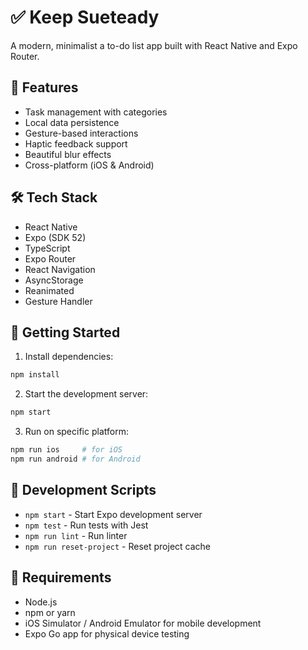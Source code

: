 # ✅ Keep Sueteady

A modern, minimalist a to-do list app built with React Native and Expo Router.

## 🎯 Features

- Task management with categories
- Local data persistence
- Gesture-based interactions
- Haptic feedback support
- Beautiful blur effects
- Cross-platform (iOS & Android)

## 🛠️ Tech Stack

- React Native
- Expo (SDK 52)
- TypeScript
- Expo Router
- React Navigation
- AsyncStorage
- Reanimated
- Gesture Handler

## 🚀 Getting Started

1. Install dependencies:
```bash
npm install
```

2. Start the development server:
```bash
npm start
```

3. Run on specific platform:
```bash
npm run ios     # for iOS
npm run android # for Android
```

## 📱 Development Scripts

- `npm start` - Start Expo development server
- `npm test` - Run tests with Jest
- `npm run lint` - Run linter
- `npm run reset-project` - Reset project cache

## 🔧 Requirements

- Node.js
- npm or yarn
- iOS Simulator / Android Emulator for mobile development
- Expo Go app for physical device testing
